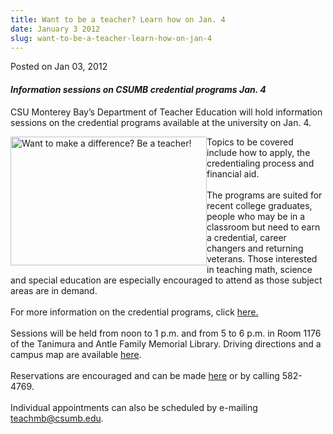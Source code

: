 ```yaml
---
title: Want to be a teacher? Learn how on Jan. 4
date: January 3 2012
slug: want-to-be-a-teacher-learn-how-on-jan-4
---
```


 



<span class="date">Posted on Jan 03, 2012    </span>
<h4><em>Information sessions on CSUMB credential programs Jan.
4</em></h4>
<p>CSU Monterey Bay&#x2019;s Department of Teacher Education will hold
information sessions on the credential programs available at the
university on Jan. 4. &#x2028;</p>
<p><img alt="Want to make a difference? Be a teacher!" src="https://news.csumb.edu/sites/default/files/65/attachments/news/images/teacher_ed_photo.jpg" style="float:left; width:314px; height:206px">Topics to be
covered include how to apply, the credentialing process and
financial aid.<br>
<br>
The programs are suited for recent college graduates, people who
may be in a classroom but need to earn a credential, career
changers and returning veterans. Those interested in teaching math,
science and special education are especially encouraged to attend
as those subject areas are in demand.<br>
<br>
For more information on the credential programs, click <a href="https://csumb.edu/teach" rel="nofollow">here.</a><br>
<br>
Sessions will be held from noon to 1 p.m. and from 5 to 6 p.m. in
Room 1176 of the Tanimura and Antle Family Memorial Library.
Driving directions and a campus map are available <a href="https://csumb.edu/map" rel="nofollow">here</a>.<br>
<br>
Reservations are encouraged and can be made <a href="https://teach.csumb.edu/events" rel="nofollow">here</a>&#xA0;or by
calling 582-4769.<br>
<br>
Individual appointments can also be scheduled by e-mailing <a href="mailto:teachmb@csumb.edu">teachmb@csumb.edu</a>.</br></br></br></br></br></br></br></br></br></br></img></p>





```
